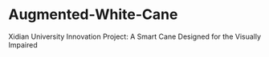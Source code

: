 # Augmented-White-Cane
Xidian University Innovation Project: A Smart Cane Designed for the Visually Impaired
